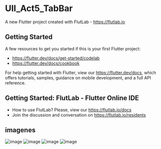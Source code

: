 # UII_Act5_TabBar

A new Flutter project created with FlutLab - https://flutlab.io

## Getting Started

A few resources to get you started if this is your first Flutter project:

- https://flutter.dev/docs/get-started/codelab
- https://flutter.dev/docs/cookbook

For help getting started with Flutter, view our
https://flutter.dev/docs, which offers tutorials,
samples, guidance on mobile development, and a full API reference.

## Getting Started: FlutLab - Flutter Online IDE

- How to use FlutLab? Please, view our https://flutlab.io/docs
- Join the discussion and conversation on https://flutlab.io/residents
## imagenes
![image](https://github.com/DAArellanoGamon/UII_Act5_TabBar/assets/143548308/539ac2cc-e7a9-4850-a624-dd973e0bac63)
![image](https://github.com/DAArellanoGamon/UII_Act5_TabBar/assets/143548308/e043a49c-23a7-4c0e-9767-f8719b74a5fa)
![image](https://github.com/DAArellanoGamon/UII_Act5_TabBar/assets/143548308/f4759fa0-e585-4917-a2ff-aebbf151ddac)
![image](https://github.com/DAArellanoGamon/UII_Act5_TabBar/assets/143548308/310c89dc-8e88-4385-b1d7-75fc9cc85a93)
